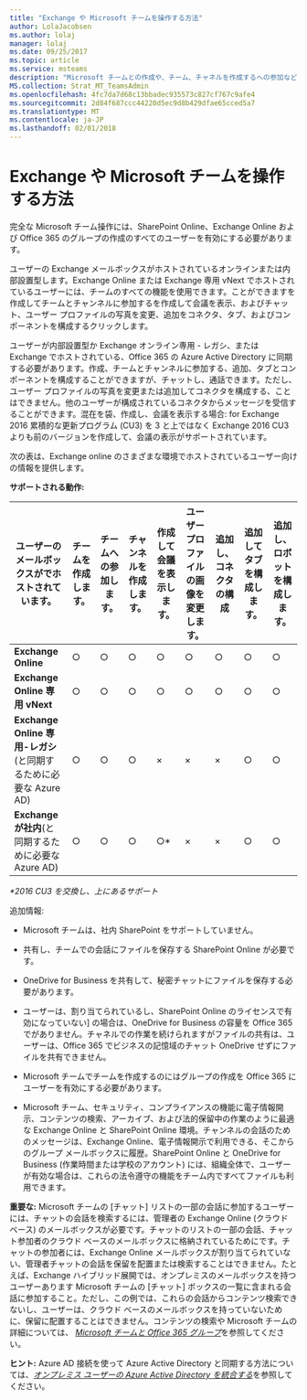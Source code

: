 ```yaml
---
title: "Exchange や Microsoft チームを操作する方法"
author: LolaJacobsen
ms.author: lolaj
manager: lolaj
ms.date: 09/25/2017
ms.topic: article
ms.service: msteams
description: "Microsoft チームとの作成や、チーム、チャネルを作成するへの参加などのさまざまな Exchange 設定が存在する機能について説明します。"
MS.collection: Strat_MT_TeamsAdmin
ms.openlocfilehash: 4fc7da7d68c13bbadec935573c827cf767c9afe4
ms.sourcegitcommit: 2d84f687ccc44220d5ec9d8b429dfae65cced5a7
ms.translationtype: MT
ms.contentlocale: ja-JP
ms.lasthandoff: 02/01/2018
---
```

<a name="how-exchange-and-microsoft-teams-interact"></a>Exchange や Microsoft チームを操作する方法 
=========================================

完全な Microsoft チーム操作には、SharePoint Online、Exchange Online および Office 365 のグループの作成のすべてのユーザーを有効にする必要があります。

ユーザーの Exchange メールボックスがホストされているオンラインまたは内部設置型します。Exchange Online または Exchange 専用 vNext でホストされているユーザーには、チームのすべての機能を使用できます。ことができますを作成してチームとチャンネルに参加するを作成して会議を表示、およびチャット、ユーザー プロファイルの写真を変更、追加をコネクタ、タブ、およびコンポーネントを構成するクリックします。

ユーザーが内部設置型か Exchange オンライン専用 - レガシ、または Exchange でホストされている、Office 365 の Azure Active Directory に同期する必要があります。作成、チームとチャンネルに参加する、追加、タブとコンポーネントを構成することができますが、チャットし、通話できます。ただし、ユーザー プロファイルの写真を変更または追加してコネクタを構成する、ことはできません。他のユーザーが構成されているコネクタからメッセージを受信することができます。混在を袋、作成し、会議を表示する場合: for Exchange 2016 累積的な更新プログラム (CU3) を 3 と上ではなく Exchange 2016 CU3 よりも前のバージョンを作成して、会議の表示がサポートされています。

次の表は、Exchange online のさまざまな環境でホストされているユーザー向けの情報を提供します。

**サポートされる動作:** 

| ユーザーのメールボックスがでホストされています。   | チームを作成します。   |チームへの参加します。|チャンネルを作成します。|作成して会議を表示します。|ユーザー プロファイルの画像を変更します。|追加し、コネクタの構成|追加してタブを構成します。|追加し、ロボットを構成します。|
|---|---|---|---|---|---|---|---|---|
|**Exchange Online**|○|○|○|○|○|○|○|○|
|**Exchange Online 専用 vNext**|○|○|○|○|○|○|○|○|
|**Exchange Online 専用-レガシ**(と同期するために必要な Azure AD)|○|○|○|×|×|×|○| ○|
|**Exchange が社内**(と同期するために必要な Azure AD)|○|○|○|○*|×|×|○|○|
                                                            
*\*2016 CU3 を交換し、上にあるサポート*

追加情報:

-   Microsoft チームは、社内 SharePoint をサポートしていません。

-   共有し、チームでの会話にファイルを保存する SharePoint Online が必要です。

-   OneDrive for Business を共有して、秘密チャットにファイルを保存する必要があります。

-   ユーザーは、割り当てられているし、SharePoint Online のライセンスで有効になっていない] の場合は、OneDrive for Business の容量を Office 365 でがありません。チャネルでの作業を続けられますがファイルの共有は、ユーザーは、Office 365 でビジネスの記憶域のチャット OneDrive せずにファイルを共有できません。

-   Microsoft チームでチームを作成するのにはグループの作成を Office 365 にユーザーを有効にする必要があります。

-   Microsoft チーム、セキュリティ、コンプライアンスの機能に電子情報開示、コンテンツの検索、アーカイブ、および法的保留中の作業のように最適な Exchange Online と SharePoint Online 環境。チャンネルの会話のためのメッセージは、Exchange Online、電子情報開示で利用できる、そこからのグループ メールボックスに履歴。SharePoint Online と OneDrive for Business (作業時間または学校のアカウント) には、組織全体で、ユーザーが有効な場合は、これらの法令遵守の機能をチーム内ですべてファイルも利用できます。

**重要な:**  Microsoft チームの [チャット] リストの一部の会話に参加するユーザーには、チャットの会話を検索するには、管理者の Exchange Online (クラウド ベース) のメールボックスが必要です。チャットのリストの一部の会話、チャット参加者のクラウド ベースのメールボックスに格納されているためにです。チャットの参加者には、Exchange Online メールボックスが割り当てられていない、管理者チャットの会話を保留を配置または検索することはできません。たとえば、Exchange ハイブリッド展開では、オンプレミスのメールボックスを持つユーザーあります Microsoft チームの [チャット] ボックスの一覧に含まれる会話に参加すること。ただし、この例では、これらの会話からコンテンツ検索できないし、ユーザーは、クラウド ベースのメールボックスを持っていないために、保留に配置することはできません。コンテンツの検索や Microsoft チームの詳細については、 [*Microsoft チームと Office 365 グループ*](https://support.office.com/en-us/article/Run-a-Content-Search-in-the-Office-365-Security-Compliance-Center-61852fd9-fe8a-4880-a339-cb19ed3bff4a)を参照してください。

**ヒント:**  Azure AD 接続を使って Azure Active Directory と同期する方法については、[*オンプレミス ユーザーの Azure Active Directory を統合する*](https://go.microsoft.com/fwlink/?linkid=854600)を参照してください。
